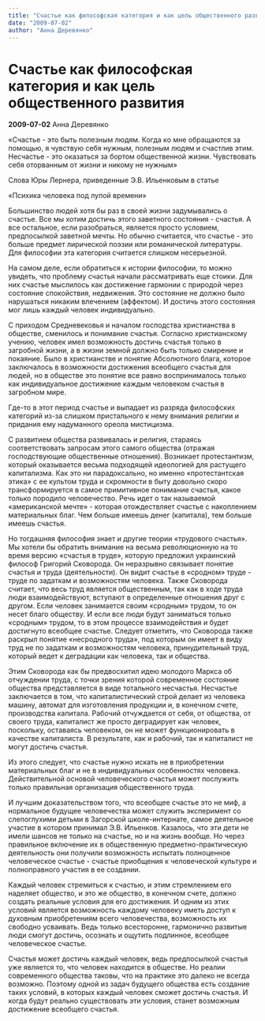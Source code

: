 ```yaml
---
title: "Счастье как философская категория и как цель общественного развития"
date: "2009-07-02"
author: "Анна Деревянко"
---
```


# Счастье как философская категория и как цель общественного развития

**2009-07-02** Анна Деревянко

«Счастье - это быть полезным людям. Когда ко мне обращаются за помощью, я чувствую себя нужным, полезным людям и счастлив этим. Несчастье - это оказаться за бортом общественной жизни. Чувствовать себя оторванным от жизни и никому не нужным»

Слова Юры Лернера, приведенные Э.В. Ильенковым в статье

«Психика человека под лупой времени»

Большинство людей хотя бы раз в своей жизни задумывались о счастье. Все мы хотим достичь этого заветного состояния - счастья. А все остальное, если разобраться, является просто условием, предпосылкой заветной мечты. Но обычно считается, что счастье - это больше предмет лирической поэзии или романической литературы. Для философии эта категория считается слишком несерьезной.

На самом деле, если обратиться к истории философии, то можно увидеть, что проблему счастья начали рассматривать еще стоики. Для них счастье мыслилось как достижение гармонии с природой через состояние спокойствия, недвижения. Это состояние не должно было нарушаться никаким влечением (аффектом). И достичь этого состояния мог лишь каждый человек индивидуально.

С приходом Средневековья и началом господства христианства в обществе, сменилось и понимание счастья. Согласно христианскому учению, человек имел возможность достичь счастья только в загробной жизни, а в жизни земной должно быть только смирение и покаяние. Было в христианстве и понятие Абсолютного блага, которое заключалось в возможности достижения всеобщего счастья для людей, но в обществе это понятие все равно воспринималось только как индивидуальное достижение каждым человеком счастья в загробном мире.

Где-то в этот период счастье и выпадает из разряда философских категорий из-за слишком пристального к нему внимания религии и придания ему надуманного ореола мистицизма.

С развитием общества развивалась и религия, стараясь соответствовать запросам этого самого общества (отражая господствующие общественные отношения). Возникает протестантизм, который оказывается весьма подходящей идеологией для растущего капитализма. Как это ни парадоксально, но именно «протестантская этика» с ее культом труда и скромности в быту довольно скоро трансформируется в самое примитивное понимание счастья, какое только породило человечество. Речь идет о так называемой «американской мечте» - которая отождествляет счастье с накоплением материальных благ. Чем больше имеешь денег (капитала), тем больше имеешь счастья.

Но тогдашняя философия знает и другие теории «трудового счастья». Мы хотели бы обратить внимание на весьма революционную на то время версию «счастья в труде», которую предложил украинский философ Григорий Сковорода. Он неразрывно связывает понятие счастья и труда (деятельности). Он видит счастье в «сродном» труде - труде по задаткам и возможностям человека. Также Сковорода считает, что весь труд является общественным, так как в ходе труда люди взаимодействуют, вступают в определенные отношения друг с другом. Если человек занимается своим «сродным» трудом, то он несет благо обществу. И если все люди будут заниматься только «сродным» трудом, то в этом процессе взаимодействия и будет достигнуто всеобщее счастье. Следует отметить, что Сковорода также раскрыл понятие «несродного труда», под которым он имеет в виду труд не по задаткам и возможностям человека, принудительный труд, который ведет к деградации как человека, так и общества.

Этим Сковорода как бы предвосхитил идею молодого Маркса об отчуждении труда, с точки зрения которой современное состояние общества представляется в виде тотального несчастья. Несчастье заключается в том, что капиталистический строй делает из человека машину, автомат для изготовления продукции и, в конечном счете, производства капитала. Рабочий отчуждается от себя, от общества, от своего труда, капиталист же просто деградирует как человек, поскольку, оставаясь человеком, он не может функционировать в качестве капиталиста. В результате, как и рабочий, так и капиталист не могут достичь счастья.

Из этого следует, что счастье нужно искать не в приобретении материальных благ и не в индивидуальных особенностях человека. Действительной основой человеческого счастья может послужить только правильная организация общественного труда.

И лучшим доказательством того, что всеобщее счастье это не миф, а нормальное будущее человечества может служить эксперимент со слепоглухими детьми в Загорской школе-интернате, самое деятельное участие в котором принимал Э.В. Ильенков. Казалось, что эти дети не имели шансов не только на счастье, но и на жизнь вообще. Но через правильное включение их в общественную предметно-практическую деятельность они получили возможность испытать полноценное человеческое счастье - счастье приобщения к человеческой культуре и полноправного участия в ее создании.

Каждый человек стремиться к счастью, и этим стремлением его наделяет общество, и это же общество, в конечном счете, должно создать реальные условия для его достижения. И одним из этих условий является возможность каждому человеку иметь доступ к духовным приобретениям всего человечества, возможность их свободно усваивать. Ведь только всесторонне, гармонично развитые люди смогут достичь, осознать и ощутить подлинное, всеобщее человеческое счастье.

Счастья может достичь каждый человек, ведь предпосылкой счастья уже является то, что человек находится в обществе. Но реалии современного общества таковы, что на практике это далеко не всегда возможно. Поэтому одной из задач будущего общества есть создание таких условий, в которых каждый человек сможет достичь счастья. И когда будут реально существовать эти условия, станет возможным достижение всеобщего счастья.